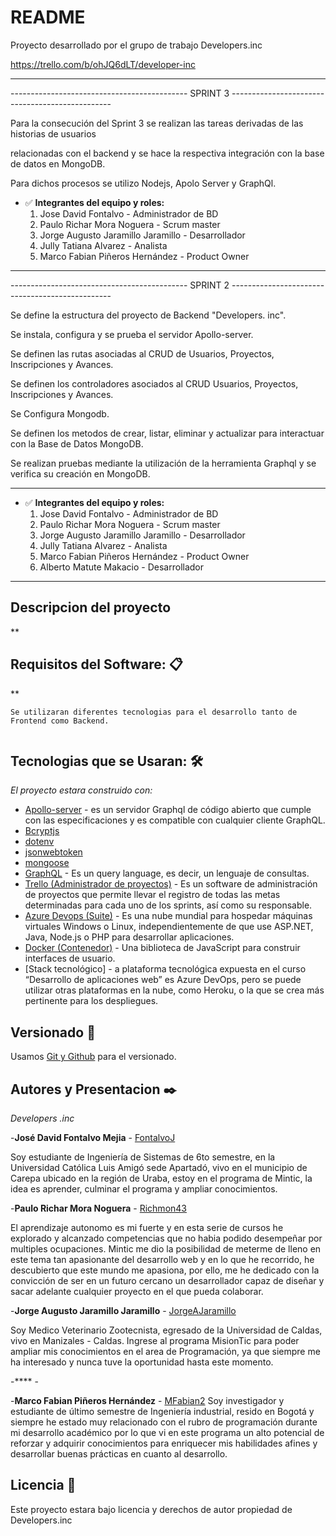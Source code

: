 # README

Proyecto desarrollado por el grupo de trabajo Developers.inc

https://trello.com/b/ohJQ6dLT/developer-inc

---


-------------------------------------------- SPRINT 3 ------------------------------------------------

Para la consecución del Sprint 3 se realizan las tareas derivadas de las historias de usuarios 

relacionadas con el backend y se hace la respectiva integración con la base de datos en MongoDB.

Para dichos procesos se utilizo Nodejs, Apolo Server y GraphQl.

- ✅ **Integrantes del equipo y roles:**
    1.   Jose David Fontalvo - Administrador de BD
    2.   Paulo Richar Mora Noguera - Scrum master
    3.   Jorge Augusto Jaramillo Jaramillo - Desarrollador
    4.   Jully Tatiana Alvarez - Analista
    5.   Marco Fabian Piñeros Hernández - Product Owner


---

-------------------------------------------- SPRINT 2 ------------------------------------------------

Se define la estructura del proyecto de Backend "Developers. inc".

Se instala, configura y se prueba el servidor Apollo-server.

Se definen las rutas asociadas al CRUD de Usuarios, Proyectos, Inscripciones y Avances.

Se definen los controladores asociados al CRUD Usuarios, Proyectos, Inscripciones y Avances.

Se Configura Mongodb.

Se definen los metodos de crear, listar, eliminar y actualizar para interactuar con la Base de Datos MongoDB.

Se realizan pruebas mediante la utilización de la herramienta Graphql y se verifica su creación en MongoDB.

---

- ✅ **Integrantes del equipo y roles:**
    1.   Jose David Fontalvo - Administrador de BD
    2.   Paulo Richar Mora Noguera - Scrum master
    3.   Jorge Augusto Jaramillo Jaramillo - Desarrollador
    4.   Jully Tatiana Alvarez - Analista
    5.   Marco Fabian Piñeros Hernández - Product Owner
    6.   Alberto Matute Makacio - Desarrollador
---

## **Descripcion del proyecto**

**


## **Requisitos del Software: 📋**

**

```
Se utilizaran diferentes tecnologias para el desarrollo tanto de Frontend como Backend.


```

## **Tecnologias que se Usaran: 🛠️**

*El proyecto estara construido con:*

- [Apollo-server](https://www.apollographql.com/docs/apollo-server/) - es un servidor Graphql de código abierto que cumple con las especificaciones y es compatible con cualquier cliente GraphQL.
- [Bcryptjs](https://www.npmjs.com/package/bcryptjs)
- [dotenv](https://www.npmjs.com/package/dotenv)
- [jsonwebtoken](https://jwt.io/)
- [mongoose](https://mongoosejs.com/)
- [GraphQL](https://graphql.org/) - Es un query language, es decir, un lenguaje de consultas.
- [Trello (Administrador de proyectos)](https://trello.com/) - Es un software de administración de proyectos que permite llevar el registro de todas las metas determinadas para cada uno de los sprints, así como su responsable. 
- [Azure Devops (Suite)](https://azure.microsoft.com/en-us/services/devops/) - Es una nube mundial para hospedar máquinas virtuales Windows o Linux, independientemente de que use ASP.NET, Java, Node.js o PHP para desarrollar aplicaciones.
- [Docker (Contenedor)](https://www.docker.com/) - Una biblioteca de JavaScript para construir interfaces de usuario.
- [Stack tecnológico] - a plataforma tecnológica expuesta en el curso “Desarrollo de aplicaciones web” es Azure DevOps, pero se puede utilizar otras plataformas en la nube, como Heroku, o la que se crea más pertinente para los despliegues.





## **Versionado 📌**

Usamos [Git y Github](http://github.com/) para el versionado.


## **Autores y Presentacion ✒️**

*Developers .inc*

-**José David Fontalvo Mejia** - [FontalvoJ](https://github.com/FontalvoJ)

Soy estudiante de Ingeniería de Sistemas de 6to semestre, en la Universidad Católica Luis Amigó sede Apartadó, vivo en el municipio de Carepa ubicado en la región de Uraba,  estoy en el programa de Mintic, la idea es aprender, culminar el programa y ampliar conocimientos.

-**Paulo Richar Mora Noguera** - [Richmon43](https://github.com/richmon43)

El aprendizaje autonomo es mi fuerte y en esta serie de cursos he explorado y alcanzado competencias que no habia podido desempeñar por multiples ocupaciones. Mintic me dio la posibilidad de meterme de lleno en este tema tan apasionante del desarrollo web y en lo que he recorrido, he descubierto que este mundo me apasiona, por ello, me he dedicado con la convicción de ser en un futuro cercano un desarrollador capaz de diseñar y sacar adelante cualquier proyecto en el que pueda colaborar. 

-**Jorge Augusto Jaramillo Jaramillo** - [JorgeAJaramillo]()

Soy Medico Veterinario Zootecnista, egresado de la Universidad de Caldas, vivo en Manizales - Caldas. Ingrese al programa MisionTic para poder ampliar mis conocimientos en el area de Programación, ya que siempre me ha interesado y nunca tuve la oportunidad hasta este momento.

-**** - []()

-**Marco Fabian Piñeros Hernández** - [MFabian2](https://github.com/MFabian2)
Soy investigador y estudiante de último semestre de Ingeniería industrial, resido en Bogotá y siempre he estado muy relacionado con el rubro de programación durante mi desarrollo académico por lo que vi en este programa un alto potencial de reforzar y adquirir conocimientos para enriquecer mis habilidades afines y desarrollar buenas prácticas en cuanto al desarrollo.



## **Licencia 📄**

Este proyecto estara bajo licencia y derechos de autor propiedad de Developers.inc
